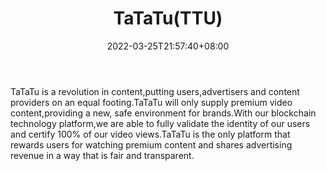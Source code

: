 ﻿---
weight: 
title: "TaTaTu(TTU)"
description: "TaTaTu is a revolution in content,putting users,advertisers and content providers on an equal footing.TaTaTu will only supply premium video content,providing a new, sa..."
date: 2022-03-25T21:57:40+08:00
lastmod: 2022-03-25T16:45:40+08:00
draft: false
authors: ["Metabd"]
featuredImage: "tatatuttu.webp"
link: ""
tags: ["Êý×Ö´ú±Ò","TaTaTu(TTU)"]
categories: ["navigation"]
navigation: ["Êý×Ö´ú±Ò"]
lightgallery: true
toc: true
pinned: false
recommend: false
recommend1: false
---
TaTaTu is a revolution in content,putting users,advertisers and content providers on an equal footing.TaTaTu will only supply premium video content,providing a new, safe environment for brands.With our blockchain technology platform,we are able to fully validate the identity of our users and certify 100% of our video views.TaTaTu is the only platform that rewards users for watching premium content and shares advertising revenue in a way that is fair and transparent.
